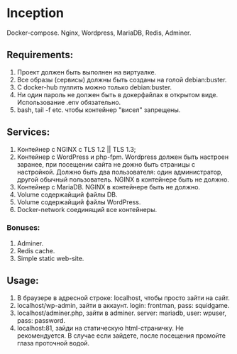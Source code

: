 # Inception
Docker-compose. Nginx, Wordpress, MariaDB, Redis, Adminer. 
## Requirements:
1) Проект должен быть выполнен на виртуалке. 
2) Все образы (сервисы) должны быть созданы на голой debian:buster.
3) С docker-hub пуллить можно только debian:buster.
4) Ни один пароль не должен быть в докерфайлах в открытом виде. Использование .env обязательно. 
5) bash, tail -f etc. чтобы контейнер "висел" запрещены. 
## Services:
1) Контейнер с NGINX с TLS 1.2 || TLS 1.3;
2) Контейнер с WordPress и php-fpm. Wordpress должен быть настроен заранее, при посещении сайта не дожно быть страницы с настройкой. 
Должно быть два пользователя: один администратор, другой обычный пользователь. NGINX в контейнере быть не должно. 
3) Контейнер с MariaDB. NGINX в контейнере быть не должно. 
4) Volume содержайщий файлы DB.
5) Volume содержайщий файлы WordPress.
6) Docker-network соединящий все контейнеры. 
### Bonuses:
1) Adminer. 
2) Redis cache.
3) Simple static web-site.

## Usage:
1) В браузере в адресной строке: localhost, чтобы просто зайти на сайт. 
2) localhost/wp-admin, зайти в аккаунт. login: frontman, pass: squidgame. 
3) localhost/adminer.php, зайти в adminer. server: mariadb, user: wpuser, pass: password.
4) localhost:81, зайди на статическую html-страничку. Не рекомендуется. В случае если зайдете, после посещения промойте глаза проточной водой. 
